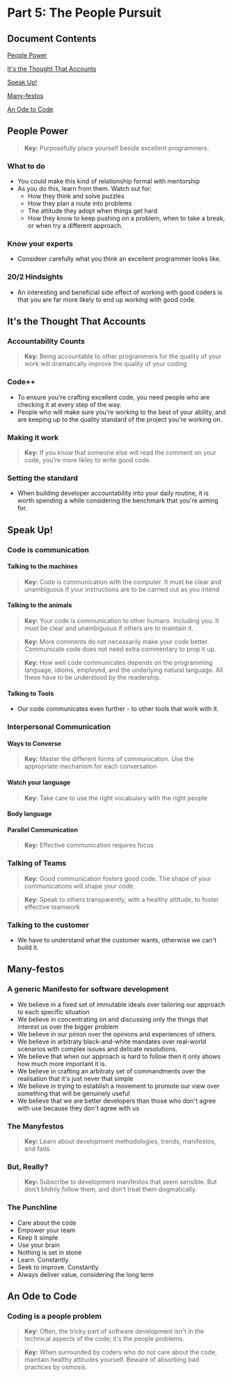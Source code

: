 # Part 5: The People Pursuit

## Document Contents
[People Power](#people-power)

[It's the Thought That Accounts](#its-the-thought-that-accounts)

[Speak Up!](#speak-up)

[Many-festos](#many-festos)

[An Ode to Code](#an-ode-to-code)

## People Power

> **Key:**  Purposefully place yourself beside excellent programmers.

### What to do

  * You could make this kind of relationship formal with mentorship
  * As you do this, learn from them. Watch out for:
      * How they think and solve puzzles
      * How they plan a route into problems
      * The attitude they adopt when things get hard
      * How they know to keep pushing on a problem, when to take a break, or when try a different approach.
      
### Know your experts

  * Consideer carefully what you think an excellent programmer looks like.

### 20/2 Hindsights

  * An interesting and beneficial side effect of working with good coders is that you are far more likely to end up working with good code.

## It's the Thought That Accounts

### Accountability Counts

> **Key:**  Being accountable to other programmers for the quality of your work will dramatically improve the quality of your coding

### Code++

  * To ensure you're crafting excellent code, you need people who are checking it at every step of the way.
  * People who will make sure you're working to the best of your ability, and are keeping up to the quality standard of the project you're working on.

### Making it work

> **Key:**  If you know that someone else will read the comment on your code, you're more likley to write good code.

### Setting the standard

  * When building developer accountability into your daily routine, it is worth spending a while considering the benchmark that you're aiming for.

## Speak Up!

### Code is communication

#### Talking to the machines

> **Key:**  Code is communication with the computer. It must be clear and unambiguous if your instructions are to be carried out as you intend

#### Talking to the animals

> **Key:** Your code is communication to other humans. Including you. It must be clear and unambiguous if others are to maintain it.

> **Key:** More comments do not necessarily make your code better. Communicate code does not need extra commentary to prop it up.

> **Key:** How well code communicates depends on the programming language, idioms, employed, and the underlying natural language. All these have to be understood by the readership.

#### Talking to Tools

  * Our code communicates even further - to other tools that work with it.

### Interpersonal Communication

#### Ways to Converse

> **Key:**  Master the different forms of communication. Use the appropriate mechanism for each conversation

#### Watch your language

> **Key:**  Take care to use the right vocabulary with the right people

####  Body language

####  Parallel Communication

> **Key:**  Effective communication requires focus

### Talking of Teams

> **Key:**  Good communication fosters good code. The shape of your communications will shape your code.

> **Key:**  Speak to others transparently, with a healthy attitude, to foster effective teamwork

### Talking to the customer

  * We have to understand what the customer wants, otherwise we can't build it.
  
## Many-festos

### A generic Manifesto for software development

  * We believe in a fixed set of immutable ideals over tailoring our approach to each specific situation
  * We believe in concentrating on and discussing only the things that interest us over the bigger problem
  * We believe in our pinion over the opinions and experiences of others.
  * We believe in arbitraty black-and-white mandates over real-world scenarios with complex issues and delicate resolutions.
  * We believe that when our approach is hard to follow then it only shows how much more important it is.
  * We believe in crafting an arbitraty set of commandments over the realisation that it's just never that simple
  * We believe in trying to establish a movement to promote our view over something that will be genuinely useful
  * We believe that we are better developers than those who don't agree with use because they don't agree with us
  
### The Manyfestos

> **Key:**  Learn about development methodologies, trends, manifestos, and fads.

### But, Really?

> **Key:**  Subscribe to development manifestos that seem sensible. But don't blidnly follow them, and don't treat them dogmatically.

### The Punchline

  * Care about the code
  * Empower your team
  * Keep it simple
  * Use your brain
  * Nothing is set in stone
  * Learn. Constantly.
  * Seek to improve. Constantly.
  * Always deliver value, considering the long term
  
## An Ode to Code

### Coding is a people problem

> **Key:**  Often, the tricky part of software development isn't in the technical aspects of the code; it's the people problems.

> **Key:**  When surrounded by coders who do not care about the code, maintain healthy attitudes yourself. Beware of absorbing bad practices by osmosis.
